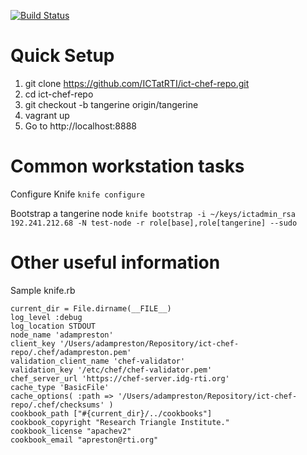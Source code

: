 [![Build Status](https://travis-ci.org/ICTatRTI/ict-chef-repo.png?branch=tangerine)](https://travis-ci.org/ICTatRTI/ict-chef-repo)


Quick Setup
==========


1. git clone https://github.com/ICTatRTI/ict-chef-repo.git
2. cd ict-chef-repo
3. git checkout -b tangerine origin/tangerine
4. vagrant up
5. Go to http://localhost:8888


Common workstation tasks
=============

Configure Knife
`knife configure`

Bootstrap a tangerine node
`knife bootstrap -i ~/keys/ictadmin_rsa 192.241.212.68 -N test-node -r role[base],role[tangerine] --sudo`


Other useful information
=============

Sample knife.rb
```
current_dir = File.dirname(__FILE__)
log_level :debug
log_location STDOUT
node_name 'adampreston'
client_key '/Users/adampreston/Repository/ict-chef-repo/.chef/adampreston.pem'
validation_client_name 'chef-validator'
validation_key '/etc/chef/chef-validator.pem'
chef_server_url 'https://chef-server.idg-rti.org'
cache_type 'BasicFile'
cache_options( :path => '/Users/adampreston/Repository/ict-chef-repo/.chef/checksums' )
cookbook_path ["#{current_dir}/../cookbooks"]
cookbook_copyright "Research Triangle Institute."
cookbook_license "apachev2"
cookbook_email "apreston@rti.org"